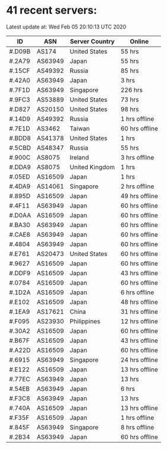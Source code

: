 # 41 recent servers:

Latest update at: Wed Feb 05 20:10:13 UTC 2020

| ID | ASN | Server Country | Online |
| -- | --- | -------------- | ------ |
| #.D09B | AS174 | United States | 55 hrs |
| #.2A79 | AS63949 | Japan | 55 hrs |
| #.15CF | AS49392 | Russia | 85 hrs |
| #.42A0 | AS63949 | Japan | 3 hrs |
| #.7F1D | AS63949 | Singapore | 226 hrs |
| #.9FC3 | AS53889 | United States | 73 hrs |
| #.D827 | AS20150 | United States | 98 hrs |
| #.14D9 | AS49392 | Russia | 1 hrs offline |
| #.7E1D | AS3462 | Taiwan | 60 hrs offline |
| #.BDD8 | AS41378 | United States | 1 hrs |
| #.5CBD | AS48347 | Russia | 55 hrs |
| #.900C | AS8075 | Ireland | 3 hrs offline |
| #.DDA9 | AS8075 | United Kingdom | 1 hrs |
| #.05ED | AS16509 | Japan | 1 hrs |
| #.4DA9 | AS14061 | Singapore | 2 hrs offline |
| #.895D | AS16509 | Japan | 49 hrs offline |
| #.4F11 | AS63949 | Japan | 60 hrs offline |
| #.D0AA | AS16509 | Japan | 60 hrs offline |
| #.BA30 | AS63949 | Japan | 60 hrs offline |
| #.CAE8 | AS63949 | Japan | 60 hrs offline |
| #.4804 | AS63949 | Japan | 60 hrs offline |
| #.E761 | AS20473 | United States | 60 hrs offline |
| #.9627 | AS16509 | Japan | 60 hrs offline |
| #.DDF9 | AS16509 | Japan | 43 hrs offline |
| #.0784 | AS16509 | Japan | 60 hrs offline |
| #.1D2A | AS16509 | Japan | 6 hrs offline |
| #.E102 | AS16509 | Japan | 48 hrs offline |
| #.1EA9 | AS17621 | China | 31 hrs offline |
| #.F095 | AS23930 | Philippines | 12 hrs offline |
| #.30A2 | AS16509 | Japan | 60 hrs offline |
| #.B67F | AS16509 | Japan | 43 hrs offline |
| #.A22D | AS16509 | Japan | 60 hrs offline |
| #.6915 | AS63949 | Singapore | 24 hrs offline |
| #.E122 | AS16509 | Japan | 13 hrs offline |
| #.77EC | AS63949 | Japan | 13 hrs |
| #.54EB | AS63949 | Japan | 6 hrs |
| #.F3C8 | AS63949 | Japan | 13 hrs |
| #.740A | AS16509 | Japan | 13 hrs offline |
| #.F35F | AS16509 | Japan | 1 hrs offline |
| #.845F | AS63949 | Singapore | 8 hrs offline |
| #.2B34 | AS63949 | Japan | 60 hrs offline |

